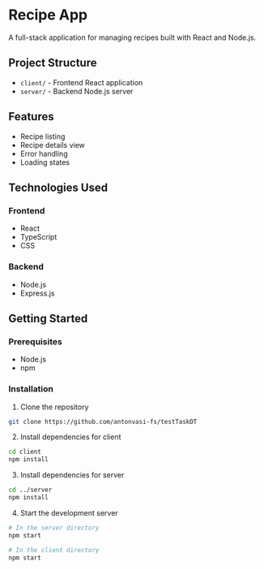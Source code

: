 # Recipe App

A full-stack application for managing recipes built with React and Node.js.

## Project Structure

- `client/` - Frontend React application
- `server/` - Backend Node.js server

## Features

- Recipe listing
- Recipe details view
- Error handling
- Loading states

## Technologies Used

### Frontend
- React
- TypeScript
- CSS

### Backend
- Node.js
- Express.js

## Getting Started

### Prerequisites
- Node.js
- npm

### Installation

1. Clone the repository
```bash
git clone https://github.com/antonvasi-fs/testTaskDT
```

2. Install dependencies for client
```bash
cd client
npm install
```

3. Install dependencies for server
```bash
cd ../server
npm install
```

4. Start the development server
```bash
# In the server directory
npm start

# In the client directory
npm start
```
